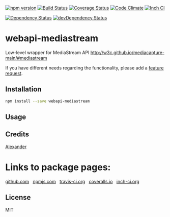 [![npm version](https://badge.fury.io/js/webapi-mediastream.svg)](http://badge.fury.io/js/webapi-mediastream)
[![Build Status](https://travis-ci.org/alykoshin/webapi-mediastream.svg)](https://travis-ci.org/alykoshin/webapi-mediastream)
[![Coverage Status](https://coveralls.io/repos/alykoshin/webapi-mediastream/badge.svg?branch=master&service=github)](https://coveralls.io/github/alykoshin/webapi-mediastream?branch=master)
[![Code Climate](https://codeclimate.com/github/alykoshin/webapi-mediastream/badges/gpa.svg)](https://codeclimate.com/github/alykoshin/webapi-mediastream)
[![Inch CI](https://inch-ci.org/github/alykoshin/webapi-mediastream.svg?branch=master)](https://inch-ci.org/github/alykoshin/webapi-mediastream)

[![Dependency Status](https://david-dm.org/alykoshin/webapi-mediastream/status.svg)](https://david-dm.org/alykoshin/webapi-mediastream#info=dependencies)
[![devDependency Status](https://david-dm.org/alykoshin/webapi-mediastream/dev-status.svg)](https://david-dm.org/alykoshin/webapi-mediastream#info=devDependencies)


# webapi-mediastream

Low-level wrapper for MediaStream API 
http://w3c.github.io/mediacapture-main/#mediastream


If you have different needs regarding the functionality, please add a [feature request](https://github.com/alykoshin/webapi-mediastream/issues).


## Installation

```sh
npm install --save webapi-mediastream
```

## Usage


## Credits
[Alexander](https://github.com/alykoshin/)


# Links to package pages:

[github.com](https://github.com/alykoshin/webapi-mediastream) &nbsp; [npmjs.com](https://www.npmjs.com/package/webapi-mediastream) &nbsp; [travis-ci.org](https://travis-ci.org/alykoshin/webapi-mediastream) &nbsp; [coveralls.io](https://coveralls.io/github/alykoshin/webapi-mediastream) &nbsp; [inch-ci.org](https://inch-ci.org/github/alykoshin/webapi-mediastream)


## License

MIT
